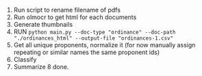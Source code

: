 1. Run script to rename filename of pdfs
2. Run olmocr to get html for each documents
3. Generate thumbnails
4. RUN `python main.py --doc-type "ordinance" --doc-path "./ordinances_html" --output-file "ordinances-1.csv"`
5. Get all unique proponents, normalize it (for now manually assign repeating or similar names the same proponent ids)
6. Classify
7. Summarize
8 done.